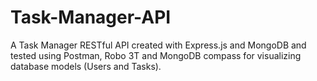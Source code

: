 # Task-Manager-API
A Task Manager RESTful API created with Express.js and MongoDB and tested using Postman, Robo 3T and MongoDB compass for visualizing database models (Users and Tasks).

